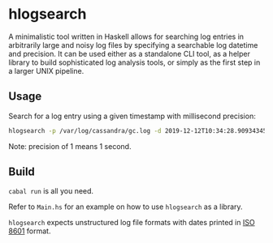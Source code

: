 # hlogsearch

A minimalistic tool written in Haskell allows for searching log entries in arbitrarily large and noisy log files by specifying a searchable log datetime and precision. It can be used either as a standalone CLI tool, as a helper library to build sophisticated log analysis tools, or simply as the first step in a larger UNIX pipeline.

## Usage

Search for a log entry using a given timestamp with millisecond precision:

```sh
hlogsearch -p /var/log/cassandra/gc.log -d 2019-12-12T10:34:28.909343455Z --precision 0.001 
```

Note: precision of 1 means 1 second.

## Build

`cabal run` is all you need.

Refer to `Main.hs` for an example on how to use `hlogsearch` as a library. 

`hlogsearch` expects unstructured log file formats with dates printed in [ISO 8601](https://en.wikipedia.org/wiki/ISO_8601) format.
